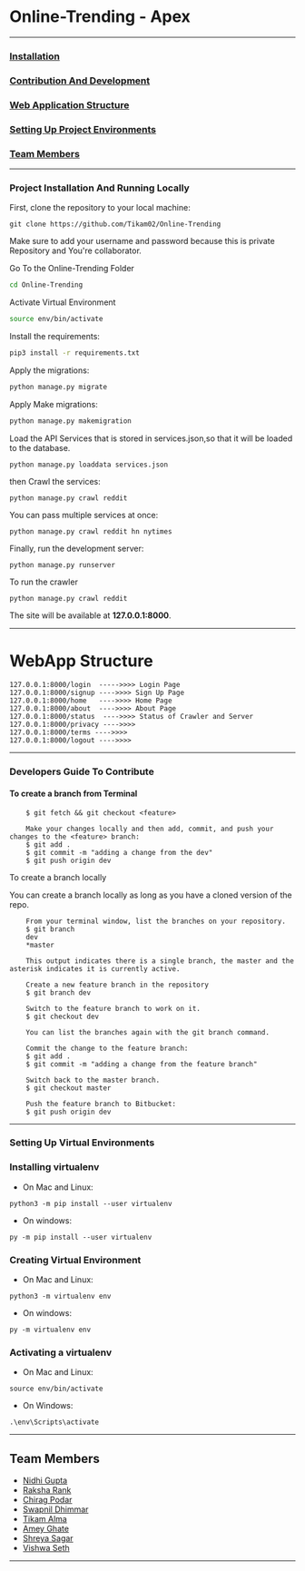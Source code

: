 # Online-Trending - Apex
*****
### [Installation](#project-installation-and-running-locally)
### [Contribution And Development](#developers-guide-to-contribute)
### [Web Application Structure](#webapp-structure)
### [Setting Up Project Environments](#setting-up-virtual-environments)
### [Team Members](#team-members)



******

### Project Installation And Running Locally
First, clone the repository to your local machine:

```
git clone https://github.com/Tikam02/Online-Trending
```
Make sure to add your username and password because this is private Repository and You're collaborator.

Go To the Online-Trending Folder
```bash
cd Online-Trending
```
Activate Virtual Environment
```bash
source env/bin/activate
```

Install the requirements:

```bash
pip3 install -r requirements.txt
```

Apply the migrations:

```bash
python manage.py migrate
```

Apply Make migrations:
```bash
python manage.py makemigration
```

Load the API Services that is stored in services.json,so that it will be loaded to the database.

```
python manage.py loaddata services.json
```

then Crawl the services:
```
python manage.py crawl reddit
```
You can pass multiple services at once:

```
python manage.py crawl reddit hn nytimes
```

Finally, run the development server:

```bash
python manage.py runserver
```

To run the crawler
```
python manage.py crawl reddit
```


The site will be available at **127.0.0.1:8000**.

***** 
# WebApp Structure
```
127.0.0.1:8000/login  ----->>>> Login Page
127.0.0.1:8000/signup ---->>>> Sign Up Page
127.0.0.1:8000/home   ---->>>> Home Page
127.0.0.1:8000/about  ---->>>> About Page
127.0.0.1:8000/status  ---->>>> Status of Crawler and Server
127.0.0.1:8000/privacy ---->>>>
127.0.0.1:8000/terms ---->>>> 
127.0.0.1:8000/logout ---->>>> 

```
****** 
### Developers Guide To Contribute
#### To create a branch from Terminal
```
    $ git fetch && git checkout <feature>

    Make your changes locally and then add, commit, and push your changes to the <feature> branch:
    $ git add .
    $ git commit -m "adding a change from the dev"
    $ git push origin dev
```
 

To create a branch locally

You can create a branch locally as long as you have a cloned version of the repo.
```
    From your terminal window, list the branches on your repository.
    $ git branch
    dev
    *master

    This output indicates there is a single branch, the master and the asterisk indicates it is currently active.
    
    Create a new feature branch in the repository
    $ git branch dev

    Switch to the feature branch to work on it.
    $ git checkout dev

    You can list the branches again with the git branch command.

    Commit the change to the feature branch:
    $ git add .
    $ git commit -m "adding a change from the feature branch"

    Switch back to the master branch.
    $ git checkout master
    
    Push the feature branch to Bitbucket:
    $ git push origin dev
```

*****
### Setting Up Virtual Environments
### Installing virtualenv
* On Mac and Linux:
```
python3 -m pip install --user virtualenv
```
* On windows:
```
py -m pip install --user virtualenv
```


### Creating Virtual Environment
* On Mac and Linux:
```
python3 -m virtualenv env
```
* On windows:
```
py -m virtualenv env
```
### Activating a virtualenv
* On Mac and Linux:
```
source env/bin/activate
```
* On Windows:
```
.\env\Scripts\activate
```
******
## Team Members 
* [Nidhi Gupta](https://github.com/nidhi98gupta)
* [Raksha Rank](https://github.com/RakshaRank)
* [Chirag Podar](https://github.com/ChiragPoddar99)
* [Swapnil Dhimmar](https://github.com/sdhimmar006)
* [Tikam Alma](https://github.com/Tikam02)
* [Amey Ghate](https://github.com/amey-ghate)
* [Shreya Sagar](https://github.com/shreya1706) 
* [Vishwa Seth](https://github.com/Vishwa-Sheth)
******


    
